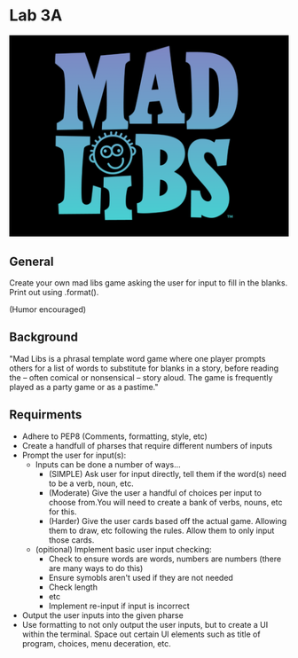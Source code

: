 # Lab 3A

![](../.gitbook/assets/madlibs.png)

## General

Create your own mad libs game asking the user for input to fill in the blanks. Print out using .format\(\).

\(Humor encouraged\)

## Background

"Mad Libs is a phrasal template word game where one player prompts others for a list of words to substitute for blanks in a story, before reading the – often comical or nonsensical – story aloud. The game is frequently played as a party game or as a pastime."

## Requirments

* Adhere to PEP8 \(Comments, formatting, style, etc\)
* Create a handfull of pharses that require different numbers of inputs
* Prompt the user for input\(s\):
  * Inputs can be done a number of ways... 
    * \(SIMPLE\) Ask user for input directly, tell them if the word\(s\) need to be a verb, noun, etc. 
    * \(Moderate\) Give the user a handful of choices per input to choose from.You will need to create a bank of verbs, nouns, etc for this. 
    * \(Harder\) Give the user cards based off the actual game. Allowing them to draw, etc following the rules. Allow them to only input those cards. 
  * \(opitional\) Implement basic user input checking:
    * Check to ensure words are words, numbers are numbers \(there are many ways to do this\)
    * Ensure symobls aren't used if they are not needed
    * Check length
    * etc
    * Implement re-input if input is incorrect
* Output the user inputs into the given pharse
* Use formatting to not only output the user inputs, but to create a UI within the terminal. Space out certain UI elements such as title of program, choices, menu deceration, etc. 

